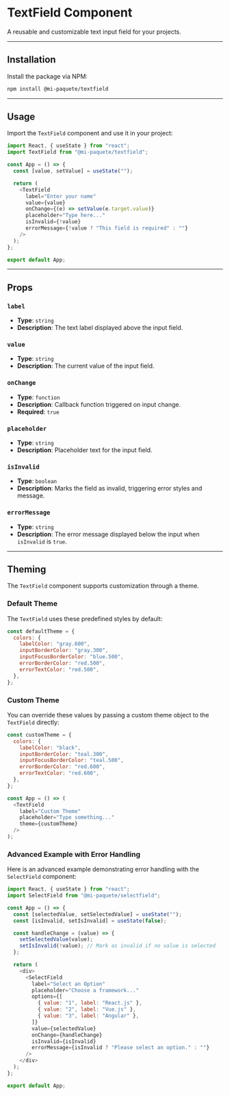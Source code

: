 # TextField Component

A reusable and customizable text input field for your projects.

---

## Installation

Install the package via NPM:

```bash
npm install @mi-paquete/textfield
```

---

## Usage

Import the `TextField` component and use it in your project:

```javascript
import React, { useState } from "react";
import TextField from "@mi-paquete/textfield";

const App = () => {
  const [value, setValue] = useState("");

  return (
    <TextField
      label="Enter your name"
      value={value}
      onChange={(e) => setValue(e.target.value)}
      placeholder="Type here..."
      isInvalid={!value}
      errorMessage={!value ? "This field is required" : ""}
    />
  );
};

export default App;
```

---

## Props

### `label`
- **Type**: `string`
- **Description**: The text label displayed above the input field.

### `value`
- **Type**: `string`
- **Description**: The current value of the input field.

### `onChange`
- **Type**: `function`
- **Description**: Callback function triggered on input change.
- **Required**: `true`

### `placeholder`
- **Type**: `string`
- **Description**: Placeholder text for the input field.

### `isInvalid`
- **Type**: `boolean`
- **Description**: Marks the field as invalid, triggering error styles and message.

### `errorMessage`
- **Type**: `string`
- **Description**: The error message displayed below the input when `isInvalid` is `true`.

---

## Theming

The `TextField` component supports customization through a theme.

### Default Theme

The `TextField` uses these predefined styles by default:

```javascript
const defaultTheme = {
  colors: {
    labelColor: "gray.600",
    inputBorderColor: "gray.300",
    inputFocusBorderColor: "blue.500",
    errorBorderColor: "red.500",
    errorTextColor: "red.500",
  },
};
```

### Custom Theme

You can override these values by passing a custom theme object to the `TextField` directly:

```javascript
const customTheme = {
  colors: {
    labelColor: "black",
    inputBorderColor: "teal.300",
    inputFocusBorderColor: "teal.500",
    errorBorderColor: "red.600",
    errorTextColor: "red.600",
  },
};

const App = () => (
  <TextField
    label="Custom Theme"
    placeholder="Type something..."
    theme={customTheme}
  />
);
```


### Advanced Example with Error Handling

Here is an advanced example demonstrating error handling with the `SelectField` component:

```javascript
import React, { useState } from "react";
import SelectField from "@mi-paquete/selectfield";

const App = () => {
  const [selectedValue, setSelectedValue] = useState("");
  const [isInvalid, setIsInvalid] = useState(false);

  const handleChange = (value) => {
    setSelectedValue(value);
    setIsInvalid(!value); // Mark as invalid if no value is selected
  };

  return (
    <div>
      <SelectField
        label="Select an Option"
        placeholder="Choose a framework..."
        options={[
          { value: "1", label: "React.js" },
          { value: "2", label: "Vue.js" },
          { value: "3", label: "Angular" },
        ]}
        value={selectedValue}
        onChange={handleChange}
        isInvalid={isInvalid}
        errorMessage={isInvalid ? "Please select an option." : ""}
      />
    </div>
  );
};

export default App;
```
